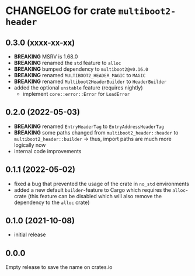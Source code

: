 # CHANGELOG for crate `multiboot2-header`

## 0.3.0 (xxxx-xx-xx)
- **BREAKING** MSRV is 1.68.0
- **BREAKING** renamed the `std` feature to `alloc`
- **BREAKING** bumped dependency to `multiboot2@v0.16.0`
- **BREAKING** renamed `MULTIBOOT2_HEADER_MAGIC` to `MAGIC`
- **BREAKING** renamed `Multiboot2HeaderBuilder` to `HeaderBuilder`
- added the optional `unstable` feature (requires nightly)
  - implement `core::error::Error` for `LoadError`

## 0.2.0 (2022-05-03)
- **BREAKING** renamed `EntryHeaderTag` to `EntryAddressHeaderTag`
- **BREAKING** some paths changed from `multiboot2_header::header` to `multiboot2_header::builder`
   -> thus, import paths are much more logically now
- internal code improvements

## 0.1.1 (2022-05-02)
- fixed a bug that prevented the usage of the crate in `no_std` environments
- added a new default `builder`-feature to Cargo which requires the `alloc`-crate
  (this feature can be disabled which will also remove the dependency to the `alloc` crate)

## 0.1.0 (2021-10-08)
- initial release

## 0.0.0
Empty release to save the name on crates.io
